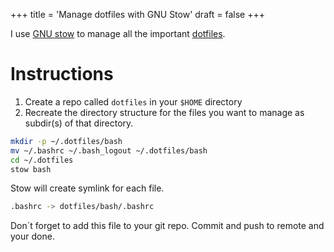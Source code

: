 +++
title = 'Manage dotfiles with GNU Stow'
draft = false
+++

I use [GNU stow](https://www.gnu.org/software/stow/) to manage all the important [dotfiles](https://dotfiles.github.io/).

# Instructions

1. Create a repo called `dotfiles` in your `$HOME` directory
2. Recreate the directory structure for the files you want to manage as subdir(s) of that directory.

```bash
mkdir -p ~/.dotfiles/bash
mv ~/.bashrc ~/.bash_logout ~/.dotfiles/bash
cd ~/.dotfiles
stow bash
```

Stow will create symlink for each file.

```bash
.bashrc -> dotfiles/bash/.bashrc
```

Don´t forget to add this file to your git repo. Commit and push to remote and your done.
